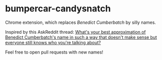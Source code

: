 # bumpercar-candysnatch

Chrome extension, which replaces *Benedict Cumberbatch* by silly names.

Inspired by this AskReddit thread: [What's your best approximation of Benedict Cumberbatch's name in such a way that doesn't make sense but everyone still knows who you're talking about?](https://www.reddit.com/r/AskReddit/comments/5ccuwq/whats_your_best_approximation_of_benedict/)

Feel free to open pull requests with new names!

